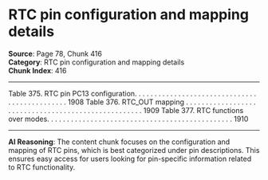 # RTC pin configuration and mapping details

**Source**: Page 78, Chunk 416  
**Category**: RTC pin configuration and mapping details  
**Chunk Index**: 416

---

Table 375. RTC pin PC13 configuration. . . . . . . . . . . . . . . . . . . . . . . . . . . . . . . . . . . . . . . . . . . . . . 1908
Table 376. RTC_OUT mapping . . . . . . . . . . . . . . . . . . . . . . . . . . . . . . . . . . . . . . . . . . . . . . . . . . . . 1909
Table 377. RTC functions over modes. . . . . . . . . . . . . . . . . . . . . . . . . . . . . . . . . . . . . . . . . . . . . . . 1910

---

**AI Reasoning**: The content chunk focuses on the configuration and mapping of RTC pins, which is best categorized under pin descriptions. This ensures easy access for users looking for pin-specific information related to RTC functionality.
